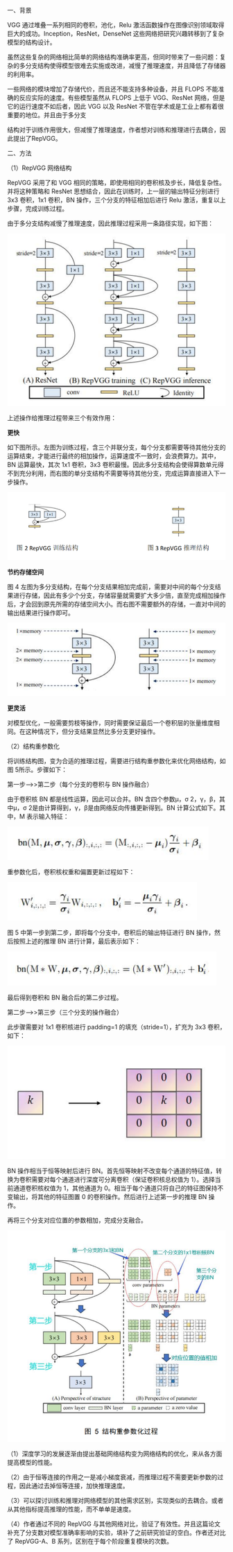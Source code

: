 一、背景

VGG 通过堆叠一系列相同的卷积，池化，Relu 激活函数操作在图像识别领域取得巨大的成功。Inception，ResNet，DenseNet 这些网络把研究兴趣转移到了复杂模型的结构设计。

虽然这些复杂的网络相比简单的网络结构准确率更高，但同时带来了一些问题：复杂的多分支结构使得模型很难去实施或改进，减慢了推理速度，并且降低了存储器的利用率。

一些网络的模块增加了存储代价，而且还不能支持多种设备，并且 FLOPS 不能准确的反应实际的速度。有些模型虽然从 FLOPS 上低于 VGG、ResNet 网络，但是它的运行速度不如后者，因此 VGG 以及 ResNet 不管在学术或是工业上都有着很重要的地位。并且由于多分支

结构对于训练作用很大，但减慢了推理速度，作者想对训练和推理进行去耦合，因此提出了RepVGG。 

二、方法

（1）RepVGG 网络结构

RepVGG 采用了和 VGG 相同的策略，即使用相同的卷积核及步长，降低复杂性。并将这种策略和 ResNet 思想结合，因此在训练时，上一层的输出特征分别进行 3x3 卷积，1x1 卷积，BN 操作，三个分支的特征相加后进行 Relu 激活，重复以上步骤，完成训练过程。

由于多分支结构减慢了推理速度，因此推理过程采用一条路径实现，如下图：

![](1.png)

上述操作给推理过程带来三个有效作用：

**更快**

如下图所示。左图为训练过程，含三个并联分支，每个分支都需要等待其他分支的运算结束，才能进行最终的相加操作，运算速度不一致时，会浪费算力。其中，BN 运算最快，其次 1x1 卷积，3x3 卷积最慢。因此多分支结构会使得算数单元得不到充分利用，而右图的单分支结构不需要等待其他分支，完成运算直接进入下一步操作。

![](2.png)

**节约存储空间**

图 4 左图为多分支结构，在每个分支结果相加完成前，需要对中间的每个分支结果进行存储，因此有多少个分支，存储容量就需要扩大多少倍，直至完成相加操作后，才会回到原先所需的存储空间大小。而右图不需要额外的存储，一直对中间的输出结果进行操作即可。

![](3.png)

**更灵活**

对模型优化，一般需要剪枝等操作，同时需要保证最后一个卷积层的张量维度相同。在这种情况下，但分支结果显然比多分支更好操作。

（2）结构重参数化

将训练结构图，变为合适的推理过程，需要进行结构重参数化来优化网络结构，如图 5所示。步骤如下：

第一步-->>第二步（每个分支的卷积与 BN 操作融合）

由于卷积核 BN 都是线性运算，因此可以合并。BN 含四个参数μ，σ 2，γ，β，其中μ，σ 2是由计算得到，γ，β是由网络反向传播更新得到。BN 计算公式如下。其中，M 表示输入特征：

![](4.png)

重参数化后，卷积核权重和偏置更新过程如下：

![](5.png)

图 5 中第一步到第二步，即将每个分支中，卷积后的输出特征进行 BN 操作，然后按照上述的推理 BN 进行计算，最后表示如下：

![](6.png)

最后得到卷积和 BN 融合后的第二步过程。

第二步-->>第三步（三个分支的操作融合）

此步骤需要对 1x1 卷积核进行 padding=1 的填充（stride=1），扩充为 3x3 卷积，如下：

![](7.png)

BN 操作相当于恒等映射后进行 BN。首先恒等映射不改变每个通道的特征值，转换为卷积需要对每个通道进行深度可分离卷积（保证卷积核总权值为 1）。选择当前通道卷积核权值为 1，其他通道为 0。相当于每个通道只将自己的特征图保持不变输出，将其他的特征图置 0 的卷积操作。然后进行上述第一步的推理 BN 操作。

再将三个分支对应位置的参数相加，完成分支融合。

![](8.png)

（1）深度学习的发展逐渐由提出基础网络结构变为网络结构的优化，来从各方面提高模型的性能。

（2）由于恒等连接的作用之一是减小梯度衰减，而推理过程不需要更新参数的过程，因此通过去掉恒等连接，加快推理速度。

（3）可以探讨训练和推理对网络模型的其他需求区别，实现类似的去耦合。或者从其他指标提高推理的性能，而不单单是速度。

（4）作者通过不同的 RepVGG 与其他网络对比，验证了有效性。并且这篇论文补充了分支数对模型准确率影响的实验，填补了之前研究验证的空白。作者还对比了 RepVGG-A、B 系列，区别在于每个阶段重复模块的次数。 